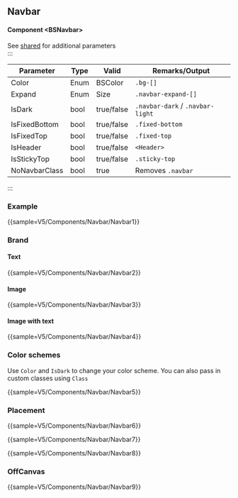 ﻿## Navbar
#### Component \<BSNavbar\>
See [shared](layout/shared) for additional parameters    
:::

| Parameter     | Type | Valid      | Remarks/Output                   | 
|---------------|------|------------|----------------------------------|
| Color         | Enum | BSColor    | `.bg-[]`                         | { .table-striped}
| Expand        | Enum | Size       | `.navbar-expand-[]`              |
| IsDark        | bool | true/false | `.navbar-dark` / `.navbar-light` |
| IsFixedBottom | bool | true/false | `.fixed-bottom`                  |
| IsFixedTop    | bool | true/false | `.fixed-top`                     |
| IsHeader      | bool | true/false | `<Header>`                       |
| IsStickyTop   | bool | true/false | `.sticky-top`                    |
| NoNavbarClass | bool | true       | Removes `.navbar`                |

:::

### Example

{{sample=V5/Components/Navbar/Navbar1}}

### Brand
#### Text

{{sample=V5/Components/Navbar/Navbar2}}

#### Image

{{sample=V5/Components/Navbar/Navbar3}}

#### Image with text

{{sample=V5/Components/Navbar/Navbar4}}

### Color schemes
Use `Color` and `IsDark` to change your color scheme. You can also pass in custom classes using `Class`

{{sample=V5/Components/Navbar/Navbar5}}

### Placement

{{sample=V5/Components/Navbar/Navbar6}}

{{sample=V5/Components/Navbar/Navbar7}}

{{sample=V5/Components/Navbar/Navbar8}}

### OffCanvas

{{sample=V5/Components/Navbar/Navbar9}}
